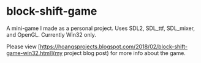 # block-shift-game
A mini-game I made as a personal project. Uses SDL2, SDL_ttf, SDL_mixer, and OpenGL. Currently Win32 only.

Please view [https://hoangsprojects.blogspot.com/2018/02/block-shift-game-win32.html](my project blog post) for more info about the game.
